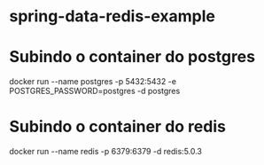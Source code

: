 # spring-data-redis-example

# Subindo o container do postgres
docker run --name postgres -p 5432:5432 -e POSTGRES_PASSWORD=postgres -d postgres

# Subindo o container do redis
docker run --name redis -p 6379:6379 -d redis:5.0.3

